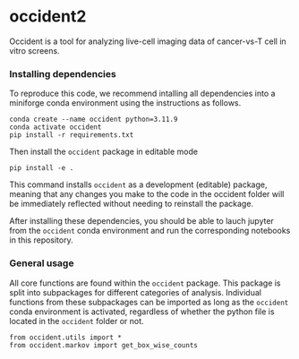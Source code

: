 # occident2

Occident is a tool for analyzing live-cell imaging data of cancer-vs-T cell in vitro screens. 

### Installing dependencies

To reproduce this code, we recommend intalling all dependencies into a miniforge conda environment using the instructions as follows.

```
conda create --name occident python=3.11.9
conda activate occident
pip install -r requirements.txt
```

Then install the `occident` package in editable mode

```
pip install -e .
```
This command installs `occident` as a development (editable) package, meaning that any changes you make to the code in the occident folder will be immediately reflected without needing to reinstall the package.

After installing these dependencies, you should be able to lauch jupyter from the `occident` conda environment and run the corresponding notebooks in this repository.


### General usage

All core functions are found within the `occident` package. This package is split into subpackages for different categories of analysis. Individual functions from these subpackages can be imported as long as the `occident` conda environment is activated, regardless of whether the python file is located in the `occident` folder or not.

```
from occident.utils import *
from occident.markov import get_box_wise_counts
```